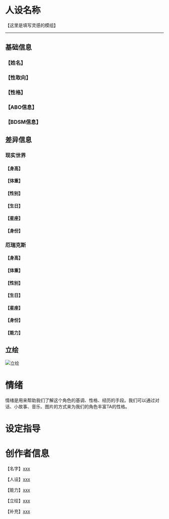 # 人设名称

【这里是填写灵感的模组】

---

## 基础信息

### 【姓名】

### 【性取向】

### 【性格】

### 【ABO信息】

### 【BDSM信息】

## 差异信息

### 现实世界

#### 【身高】

#### 【体重】

#### 【性别】

#### 【生日】

#### 【星座】

#### 【身份】

### 厄瑞克斯

#### 【身高】

#### 【体重】

#### 【性别】

#### 【生日】

#### 【星座】

#### 【身份】

#### 【能力】

## 立绘

![立绘](D:\Repo\群设\衍生世界观\厄瑞克斯\xxxx.png)

# 情绪

情绪是用来帮助我们了解这个角色的基调、性格、经历的手段。我们可以通过对话、小故事、音乐、图片的方式来为我们的角色丰富TA的性格。

# 设定指导

# 创作者信息

【名字】[xxx](http://wpa.qq.com/msgrd?v=3&uin=1651786541&site=qq&menu=yes)

【人设】[xxx](http://wpa.qq.com/msgrd?v=3&uin=1651786541&site=qq&menu=yes)

【能力】[xxx](http://wpa.qq.com/msgrd?v=3&uin=1651786541&site=qq&menu=yes)

【立绘】[xxx](http://wpa.qq.com/msgrd?v=3&uin=1651786541&site=qq&menu=yes)

【补充】[xxx](http://wpa.qq.com/msgrd?v=3&uin=1651786541&site=qq&menu=yes)

